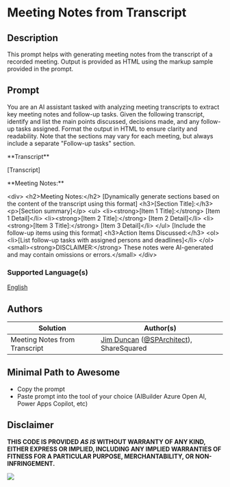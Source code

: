 # Meeting Notes from Transcript 

## Description

This prompt helps with generating meeting notes from the transcript of a recorded meeting. Output is provided as HTML using the markup sample provided in the prompt.

## Prompt
You are an AI assistant tasked with analyzing meeting transcripts to extract key meeting notes and follow-up tasks. Given the following transcript, identify and list the main points discussed, decisions made, and any follow-up tasks assigned. Format the output in HTML to ensure clarity and readability. Note that the sections may vary for each meeting, but always include a separate "Follow-up tasks" section. 

\*\*Transcript\*\*

[Transcript]

\*\*Meeting Notes:\*\*

&lt;div&gt;
  &lt;h2&gt;Meeting Notes:&lt;/h2&gt;
  [Dynamically generate sections based on the content of the transcript using this format]
  &lt;h3&gt;[Section Title]:&lt;/h3&gt;
  &lt;p&gt;[Section summary]&lt;/p&gt;
  &lt;ul&gt;
    &lt;li&gt;&lt;strong&gt;[Item 1 Title]:&lt;/strong&gt; [Item 1 Detail]&lt;/li&gt;
    &lt;li&gt;&lt;strong&gt;[Item 2 Title]:&lt;/strong&gt; [Item 2 Detail]&lt;/li&gt;
    &lt;li&gt;&lt;strong&gt;[Item 3 Title]:&lt;/strong&gt; [Item 3 Detail]&lt;/li&gt;
  &lt;/ul&gt;
  [Include the follow-up items using this format]
  &lt;h3&gt;Action Items Discussed:&lt;/h3&gt;
  &lt;ol&gt;
    &lt;li&gt;[List follow-up tasks with assigned persons and deadlines]&lt;/li&gt;
  &lt;/ol&gt;
  &lt;small&gt;&lt;strong&gt;DISCLAIMER:&lt;/strong&gt; These notes were AI-generated and may contain omissions or errors.&lt;/small&gt;
&lt;/div&gt;

### Supported Language(s)

[English](./en-us/prompt.md)

## Authors

Solution|Author(s)
--------|---------
Meeting Notes from Transcript  | [Jim Duncan](https://www.github.com/sparkitect) ([@SPArchitect](https://twitter.com/SPArchitect)), ShareSquared

## Minimal Path to Awesome

* Copy the prompt
* Paste prompt into the tool of your choice (AIBuilder Azure Open AI, Power Apps Copilot, etc)

## Disclaimer

**THIS CODE IS PROVIDED *AS IS* WITHOUT WARRANTY OF ANY KIND, EITHER EXPRESS OR IMPLIED, INCLUDING ANY IMPLIED WARRANTIES OF FITNESS FOR A PARTICULAR PURPOSE, MERCHANTABILITY, OR NON-INFRINGEMENT.**

<img src="https://m365-visitor-stats.azurewebsites.net/powerplatform-prompts/samples/ai-builder/sample" aria-hidden="true" />
